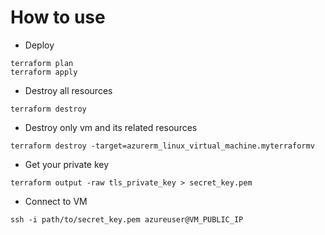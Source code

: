 # How to use

- Deploy
```shell
terraform plan
terraform apply
```

- Destroy all resources
```shell
terraform destroy
```

- Destroy only vm and its related resources
```shell
terraform destroy -target=azurerm_linux_virtual_machine.myterraformv
```

- Get your private key
```shell
terraform output -raw tls_private_key > secret_key.pem 
```

- Connect to VM
```shell
ssh -i path/to/secret_key.pem azureuser@VM_PUBLIC_IP
```